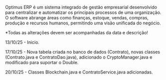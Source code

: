 Optimus ERP é um sistema integrado de gestão empresarial desenvolvido para centralizar e automatizar os principais processos de uma organização. 
O software abrange áreas como finanças, estoque, vendas, compras, produção e recursos humanos, permitindo uma visão unificada do negócio.

*Todas as alterações devem ser acompanhadas da data e descrição!

13/10/25 - Inicio.

17/10/25 - Nova tabela criada no banco de dados (Contrato), novas classes (Contrato.java e ContratoDao.java), adicionado o CryptoManager.java e modificado para suportar o Double.

20/10/25 - Classes Blockchain.java e ContratoService.java adicionadas.
